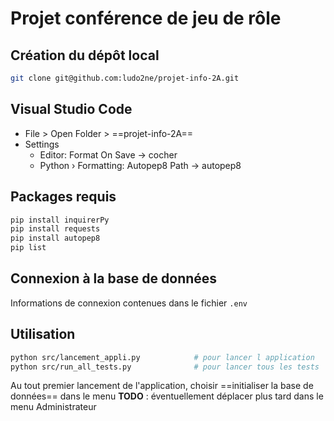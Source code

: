 # Projet conférence de jeu de rôle

## Création du dépôt local

```bash
git clone git@github.com:ludo2ne/projet-info-2A.git
```

## Visual Studio Code 

* File > Open Folder > ==projet-info-2A==
* Settings
    * Editor: Format On Save -> cocher
    * Python › Formatting: Autopep8 Path -> autopep8

## Packages requis

```bash
pip install inquirerPy
pip install requests
pip install autopep8
pip list
```


## Connexion à la base de données

Informations de connexion contenues dans le fichier `.env`


## Utilisation

```bash
python src/lancement_appli.py            # pour lancer l application
python src/run_all_tests.py              # pour lancer tous les tests
```

Au tout premier lancement de l'application, choisir ==initialiser la base de données== dans le menu
**TODO** : éventuellement déplacer plus tard dans le menu Administrateur